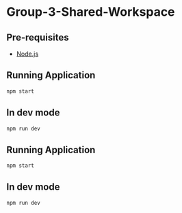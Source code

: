 # Group-3-Shared-Workspace


## Pre-requisites

- [Node.js](https://nodejs.org/)

## Running Application
```bash
npm start
```
## In dev mode
```bash
npm run dev
```



## Running Application
```bash
npm start
```
## In dev mode
```bash
npm run dev
```
